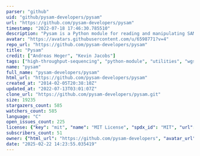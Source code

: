 ```yaml
---
parser: "github"
uid: "github/pysam-developers/pysam"
url: "https://github.com/pysam-developers/pysam"
timestamp: "2022-07-18 17:46:30.785510"
description: "Pysam is a Python module for reading and manipulating SAM/BAM/VCF/BCF files. It's a lightweight wrapper of the htslib C-API, the same one that powers samtools, bcftools, and tabix."
avatar: "https://avatars.githubusercontent.com/u/6598771?v=4"
repo_url: "https://github.com/pysam-developers/pysam"
title: "Pysam"
credit: ["Andreas Heger", "Kevin Jacobs"]
tags: ["high-throughput-sequencing", "python-module", "utilities", "wgs-analysis"]
name: "pysam"
full_name: "pysam-developers/pysam"
html_url: "https://github.com/pysam-developers/pysam"
created_at: "2014-02-05T20:38:10Z"
updated_at: "2022-07-13T03:01:07Z"
clone_url: "https://github.com/pysam-developers/pysam.git"
size: 19235
stargazers_count: 585
watchers_count: 585
language: "C"
open_issues_count: 225
license: {"key": "mit", "name": "MIT License", "spdx_id": "MIT", "url": "https://api.github.com/licenses/mit", "node_id": "MDc6TGljZW5zZTEz"}
subscribers_count: 51
owner: {"html_url": "https://github.com/pysam-developers", "avatar_url": "https://avatars.githubusercontent.com/u/6598771?v=4", "login": "pysam-developers", "type": "Organization"}
date: "2025-02-22 14:23:55.035419"
---
```

